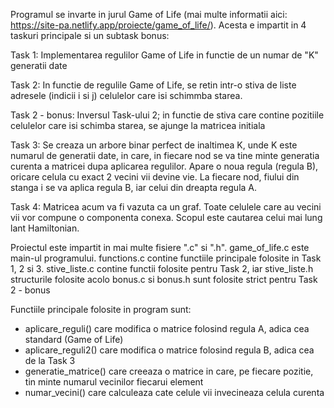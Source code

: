 Programul se invarte in jurul Game of Life (mai multe informatii aici: https://site-pa.netlify.app/proiecte/game_of_life/). Acesta e impartit in 4 taskuri principale si un subtask bonus:

Task 1: Implementarea regulilor Game of Life in functie de un numar de "K" generatii date

Task 2: In functie de regulile Game of Life, se retin intr-o stiva de liste adresele (indicii i si j) celulelor care isi schimmba starea.

Task 2 - bonus: Inversul Task-ului 2; in functie de stiva care contine pozitiile celulelor care isi schimba starea, se ajunge la matricea initiala

Task 3: Se creaza un arbore binar perfect de inaltimea K, unde K este numarul de generatii date, in care, in fiecare nod se va tine minte generatia curenta a matricei dupa aplicarea regulilor. Apare o noua regula (regula B), oricare celula cu exact 2 vecini vii devine vie. La fiecare nod, fiului din stanga i se va aplica regula B, iar celui din dreapta regula A.

Task 4: Matricea acum va fi vazuta ca un graf. Toate celulele care au vecini vii vor compune o componenta conexa. Scopul este cautarea celui mai lung lant Hamiltonian.

Proiectul este impartit in mai multe fisiere ".c" si ".h". 
game_of_life.c este main-ul programului. 
functions.c contine functiile principale folosite in Task 1, 2 si 3. 
stive_liste.c contine functii folosite pentru Task 2, iar stive_liste.h structurile folosite acolo
bonus.c si bonus.h sunt folosite strict pentru Task 2 - bonus

Functiile principale folosite in program sunt: 
- aplicare_reguli() care modifica o matrice folosind regula A, adica cea standard (Game of Life)
- aplicare_reguli2() care modifica o matrice folosind regula B, adica cea de la Task 3
- generatie_matrice() care creeaza o matrice in care, pe fiecare pozitie, tin minte numarul vecinilor fiecarui element
- numar_vecini() care calculeaza cate celule vii invecineaza celula curenta
